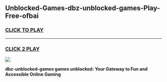 
## Unblocked-Games-dbz-unblocked-games-Play-Free-ofbai
<h3>
<a href="https://premium76.site?title=dbz-unblocked-games&ref=24M">CLICK TO PLAY</a></h3>
<hr>

<h3>
<a href="https://premium76.site?title=dbz-unblocked-games&ref=24M">CLICK 2 PLAY</a>
  
</h3>

<a href="https://premium76.site?title=dbz-unblocked-games&ref=24M"><img src="https://clearcache.store/games.png"></a>


**dbz-unblocked-games games unblocked: Your Gateway to Fun and Accessible Online Gaming**

